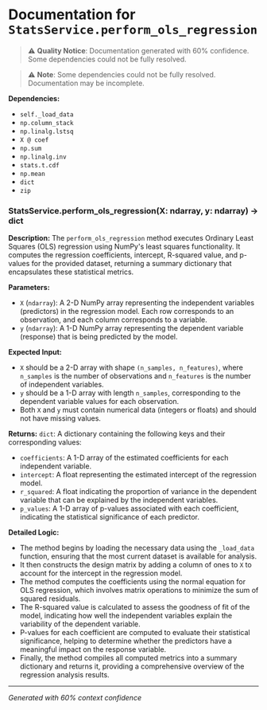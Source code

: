 # Documentation for `StatsService.perform_ols_regression`

> ⚠️ **Quality Notice**: Documentation generated with 60% confidence. Some dependencies could not be fully resolved.


> ⚠️ **Note**: Some dependencies could not be fully resolved. Documentation may be incomplete.

**Dependencies:**
- `self._load_data`
- `np.column_stack`
- `np.linalg.lstsq`
- `X @ coef`
- `np.sum`
- `np.linalg.inv`
- `stats.t.cdf`
- `np.mean`
- `dict`
- `zip`
### StatsService.perform_ols_regression(X: ndarray, y: ndarray) -> dict

**Description:**
The `perform_ols_regression` method executes Ordinary Least Squares (OLS) regression using NumPy's least squares functionality. It computes the regression coefficients, intercept, R-squared value, and p-values for the provided dataset, returning a summary dictionary that encapsulates these statistical metrics.

**Parameters:**
- `X` (`ndarray`): A 2-D NumPy array representing the independent variables (predictors) in the regression model. Each row corresponds to an observation, and each column corresponds to a variable.
- `y` (`ndarray`): A 1-D NumPy array representing the dependent variable (response) that is being predicted by the model.

**Expected Input:**
- `X` should be a 2-D array with shape `(n_samples, n_features)`, where `n_samples` is the number of observations and `n_features` is the number of independent variables.
- `y` should be a 1-D array with length `n_samples`, corresponding to the dependent variable values for each observation.
- Both `X` and `y` must contain numerical data (integers or floats) and should not have missing values.

**Returns:**
`dict`: A dictionary containing the following keys and their corresponding values:
- `coefficients`: A 1-D array of the estimated coefficients for each independent variable.
- `intercept`: A float representing the estimated intercept of the regression model.
- `r_squared`: A float indicating the proportion of variance in the dependent variable that can be explained by the independent variables.
- `p_values`: A 1-D array of p-values associated with each coefficient, indicating the statistical significance of each predictor.

**Detailed Logic:**
- The method begins by loading the necessary data using the `_load_data` function, ensuring that the most current dataset is available for analysis.
- It then constructs the design matrix by adding a column of ones to `X` to account for the intercept in the regression model.
- The method computes the coefficients using the normal equation for OLS regression, which involves matrix operations to minimize the sum of squared residuals.
- The R-squared value is calculated to assess the goodness of fit of the model, indicating how well the independent variables explain the variability of the dependent variable.
- P-values for each coefficient are computed to evaluate their statistical significance, helping to determine whether the predictors have a meaningful impact on the response variable.
- Finally, the method compiles all computed metrics into a summary dictionary and returns it, providing a comprehensive overview of the regression analysis results.

---
*Generated with 60% context confidence*
